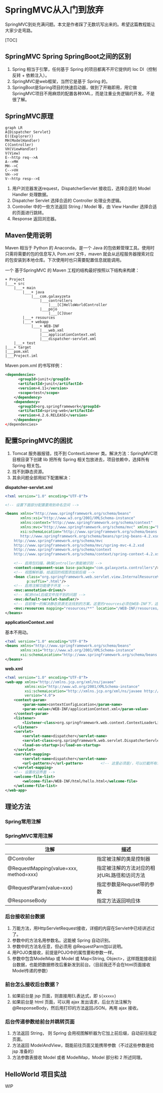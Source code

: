 # SpringMVC从入门到放弃

SpringMVC到处充满问题。本文是作者踩了无数坑写出来的。希望这篇教程能让大家少走弯路。

[TOC]

## SpringMVC Spring SpringBoot之间的区别

1. Spring 相当于引擎，任何基于 Spring 的项目都离不开它提供的 Ioc DI（控制反转 + 依赖注入）。
2. SpringMVC是web框架，当然它是基于 Spring 的。
3. SpringBoot是Spring项目的快速启动器，做到了开箱即用，用它做SpringMVC项目不用麻烦的配置各种XML，而是注重业务逻辑的开发。不是很了解。

## SpringMVC原理

```mermaid
graph LR
A{Dispatcher Servlet}
E((Explorer))
MH(ModelHandler)
C(Controller)
VH(ViewHandler)
V(View)
E--http req-->A
A-->MH
MH-->C
C-->VH
VH-->V
V--http resp-->E
```

1. 用户浏览器发送request，DispatcherServlet 接收后，选择合适的 Model Handler 处理数据。
2. Dispatcher Servlet 选择合适的 Controller 处理业务逻辑。
3. Controller 中的一些方法返回 String / Model 等，由 View Handler 选择合适的页面进行跳转。
4. Response 返回浏览器。

## Maven使用说明

Maven 相当于 Python 的 Anaconda，是一个 Java 的包依赖管理工具。使用时只需将需要的包的信息写入 Pom.xml 文件，maven 就会从远程服务器搜索对应的包安装到本地仓库。下次使用时也只需要配置信息就能调用。

一个 基于SpringMVC 的 Maven 工程的结构最好按照以下结构来构建：

```text
+ Project
|___+ src
	|___+ main
		|___+ java
			|___com.galaxyzeta
				|___controllers
					|___[C]HelloWorldController
				|___pojo
					|___[C]User
		|___+ resources
		|___+ webapp
			|___+ WEB-INF
				|___web.xml
				|___applicationContext.xml
				|___dispatcher-servlet.xml
	|___+ test
|___+ target
|___pom.xml
|___Project.iml
```

Maven pom.xml 的书写样例：

```xml
<dependencies>
      <groupId>junit</groupId>
      <artifactId>junit</artifactId>
      <version>4.11</version>
      <scope>test</scope>
    </dependency>
    <dependency>
      <groupId>org.springframework</groupId>
      <artifactId>spring-web</artifactId>
      <version>4.2.6.RELEASE</version>
    </dependency>
</dependencies>
```



## 配置SpringMVC的困扰

1. Tomcat 服务器报错，找不到 ContextListener 类。解决方法：SpringMVC项目根目录下创建 lib 把所有 Spring 相关包放进去，项目依赖中，选择所有 Spring 相关包。
2. 找不到静态资源。
3. 其余问题全部用如下配置解决：

**dispatcher-servlet.xml**

```xml
<?xml version="1.0" encoding="UTF-8"?>

<!-- 设置下面部分配置要用到命名空间 -->

<beans xmlns="http://www.springframework.org/schema/beans"
       xmlns:xsi="http://www.w3.org/2001/XMLSchema-instance"
       xmlns:context="http://www.springframework.org/schema/context"
       xmlns:mvc="http://www.springframework.org/schema/mvc" xmlns:p="http://www.springframework.org/schema/p"
       xsi:schemaLocation="http://www.springframework.org/schema/beans
       http://www.springframework.org/schema/beans/spring-beans-4.2.xsd
    http://www.springframework.org/schema/mvc
    http://www.springframework.org/schema/mvc/spring-mvc-4.2.xsd
    http://www.springframework.org/schema/context
    http://www.springframework.org/schema/context/spring-context-4.2.xsd">
    
    <!-- 启用包扫描，确保Controller类能被识别 -->
    <context:component-scan base-package="com.galaxyzeta.controllers"/>
    <!-- 视图解析器，给返回的视图添加前后缀 -->
    <bean class="org.springframework.web.servlet.view.InternalResourceViewResolver" p:prefix="/WEB-INF/html/"
          p:suffix=".html"/>	
    <!-- 启用注解功能便于开发 -->
    <mvc:annotation-driven/>
    <!-- 解决html后缀文件找不到的问题 -->
    <mvc:default-servlet-handler/>
    <!-- 目前唯一的解决静态资源无法找到的方案。这里的reources必须在WEB-INF下，这句话代表把WEB-INF/resources 映射到 artifact 的 WEB-INF/resources/** 中了-->
    <mvc:resources mapping="resources/**" location="/WEB-INF/resources/" />
</beans>
```

**applicationContext.xml**

基本不用动。

```xml
<?xml version="1.0" encoding="UTF-8"?>
<beans xmlns="http://www.springframework.org/schema/beans"
       xmlns:xsi="http://www.w3.org/2001/XMLSchema-instance"
       xsi:schemaLocation="http://www.springframework.org/schema/beans http://www.springframework.org/schema/beans/spring-beans.xsd">
</beans>
```

**web.xml**

```xml
<?xml version="1.0" encoding="UTF-8"?>
<web-app xmlns="http://xmlns.jcp.org/xml/ns/javaee"
         xmlns:xsi="http://www.w3.org/2001/XMLSchema-instance"
         xsi:schemaLocation="http://xmlns.jcp.org/xml/ns/javaee http://xmlns.jcp.org/xml/ns/javaee/web-app_4_0.xsd"
         version="4.0">
    <context-param>
        <param-name>contextConfigLocation</param-name>
        <param-value>/WEB-INF/applicationContext.xml</param-value>
    </context-param>
    <listener>
        <listener-class>org.springframework.web.context.ContextLoaderListener</listener-class>
    </listener>
    <servlet>
        <servlet-name>dispatcher</servlet-name>
        <servlet-class>org.springframework.web.servlet.DispatcherServlet</servlet-class>
        <load-on-startup>1</load-on-startup>
    </servlet>
    <servlet-mapping>
        <servlet-name>dispatcher</servlet-name>
        <url-pattern>/</url-pattern>		<!-- 这里必须是/，可以拦截所有请求 -->
    </servlet-mapping>
    <!-- 设置欢迎界面 -->
    <welcome-file-list>
        <welcome-file>/WEB-INF/html/hello.html</welcome-file>
    </welcome-file-list>
</web-app>
```



## 理论方法

### Spring常用注解

### SpringMVC常用注解

| 注解                                   | 描述                                        |
| -------------------------------------- | ------------------------------------------- |
| @Controller                            | 指定被注解的类是控制器                      |
| @RequestMapping(value=xxx, method=xxx) | 指定被注解的方法对应的相对URL路径和访问方法 |
| @RequestParam(value=xxx)               | 指定参数是Requset带的参数                   |
| @ResponseBody                          | 指定方法返回响应体                          |



### 后台接收前台数据

1. 万能方法，用HttpServletRequest接收，详细的内容在Servlet中已经讲述过了。
2. 参数中的方法名用参数名。这能被 Spring 自动识别。
3. 参数中的方法名任意，但必须用 @RequestParm加以说明。
4. 用POJO类接收，前提是POJO中的属性要和参数一样。
5. 参数中包含ModelMap 或 Model 或 Map<String, Object>，这样既能接收前台数据，也能把数据修改后重新发到前台。（目前我还不会在html页面接收Model传递的参数）

### 前台怎么接收后台数据？

1. 如果前台是 jsp 页面，则直接用EL表达式，即 `${xxxxx}`
2. 如果前台是 html 页面，可以用 ajax 发出请求，后台方法注解为 @ResponseBody，然后用打印的方法返回JSON，再用 ajax 接收。

### 后台传递参数给前台并跳转页面

1. 方法返回 String， 则 Spring 会用视图解析器为它加上前后缀，自动前往指定页面。
2. 方法返回 ModelAndView，既能前往页面又能携带参数（不过这些参数是给 jsp 准备的）
3. 方法参数表接收 Model 或者 ModelMap，Model 部分和 2 所述同理。

## HelloWorld 项目实战

WIP

